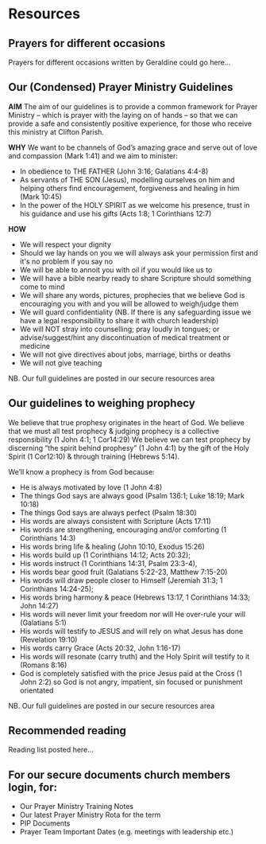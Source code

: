 Resources
=========

Prayers for different occasions
-------------------------------
Prayers for different occasions written by Geraldine could go here...

Our (Condensed) Prayer Ministry Guidelines
------------------------------------------
**AIM**
The aim of our guidelines is to provide a common framework for Prayer Ministry – which is prayer with the laying on of hands – so that we can provide a safe and consistently positive experience, for those who receive this ministry at Clifton Parish.
 
**WHY**
We want to be channels of God’s amazing grace and serve out of love and compassion (Mark 1:41) and we aim to minister:
+	In obedience to THE FATHER (John 3:16; Galatians 4:4-8)
+	As servants of THE SON (Jesus), modelling ourselves on him and helping others find encouragement, forgiveness and healing in him (Mark 10:45)
+	In the power of the HOLY SPIRIT as we welcome his presence, trust in his guidance and use his gifts (Acts 1:8; 1 Corinthians 12:7)

**HOW**
+	We will respect your dignity
+	Should we lay hands on you we will always ask your permission first and it's no problem if you say no
+	We will be able to annoit you with oil if you would like us to
+	We will have a bible nearby ready to share Scripture should something come to mind
+	We will share any words, pictures, prophecies that we believe God is encouraging you with and you will be allowed to weigh/judge them
+	We will guard confidentiality (NB. If there is any safeguarding issue we have a legal responsibility to share it with church leadership)
+	We will NOT stray into counselling; pray loudly in tongues; or advise/suggest/hint any discontinuation of medical treatment or medicine
+	We will not give directives about jobs, marriage, births or deaths
+	We will not give teaching 

NB. Our full guidelines are posted in our secure resources area


Our guidelines to weighing prophecy 
-----------------------------------
We believe that true prophesy originates in the heart of God. 
We believe that we must all test prophecy & judging prophecy is a collective responsibility (1 John 4:1; 1 Cor14:29) 
We believe we can test prophecy by discerning “the spirit behind prophesy” (1 John 4:1) by the gift of the Holy Spirit (1 Cor12:10) & through training (Hebrews 5:14).
 
We’ll know a prophecy is from God because:
+	He is always motivated by love (1 John 4:8)
+	The things God says are always good (Psalm 136:1; Luke 18:19; Mark 10:18)
+	The things God says are always perfect (Psalm 18:30)
+	His words are always consistent with Scripture  (Acts 17:11)
+	His words are strengthening, encouraging and/or comforting (1 Corinthians 14:3) 
+	His words bring life & healing (John 10:10, Exodus 15:26)
+	His words build up (1 Corinthians 14:12; Acts 20:32); 
+	His words instruct (1 Corinthians 14:31, Psalm 23:3-4), 
+	His words bear good fruit (Galatians 5:22-23, Matthew 7:15-20) 
+	His words will draw people closer to Himself (Jeremiah 31:3; 1 Corinthians 14:24-25); 
+	His words bring harmony & peace (Hebrews 13:17, 1 Corinthians 14:33; John 14:27)
+	His words will never limit your freedom nor will He over-rule your will (Galatians 5:1)
+	His words will testify to JESUS and will rely on what Jesus has done (Revelation 19:10)
+	His words carry Grace (Acts 20:32, John 1:16-17) 
+	His words will resonate (carry truth) and the Holy Spirit will testify to it (Romans 8:16) 
+	God is completely satisfied with the price Jesus paid at the Cross (1 John 2:2) so God is not angry, impatient, sin focused or punishment orientated

NB. Our full guidelines are posted in our secure resources area


Recommended reading
-------------------
Reading list posted here...

For our secure documents church members login, for:
---------------------------------------------------
+	Our Prayer Ministry Training Notes
+	Our latest Prayer Ministry Rota for the term
+	PIP Documents
+	Prayer Team Important Dates (e.g. meetings with leadership etc.)
